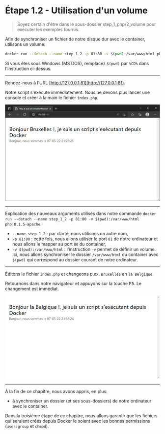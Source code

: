# Étape 1.2 - Utilisation d'un volume

> Soyez certain d'être dans le sous-dossier step_1_php/2_volume pour exécuter les exemples fournis.

Afin de synchroniser un fichier de notre disque dur avec le container, utilisons un volume:

```bash
docker run --detach --name step_1_2 -p 81:80 -v $(pwd):/var/www/html php:8.1.5-apache
```

Si vous êtes sous Windows (MS DOS), remplacez `$(pwd)` par `%CD%` dans l'instruction ci-dessus.

----

Rendez-nous à l'URL [http://127.0.0.1:81](http://127.0.0.1:81).

Notre script s'exécute immédiatement. Nous ne devons plus lancer une console et créer à la main le fichier `index.php`.

![Notre script s'exécute directement](./images/localhost_step_1_2_0.png)

----

Explication des nouveaux arguments utilisés dans notre commande `docker run --detach --name step_1_2 -p 81:80 -v $(pwd):/var/www/html php:8.1.5-apache`

* `--name step_1_2` : par clarté, nous utilisons un autre nom,
* `-p 81:80` : cette fois, nous allons utiliser le port `81` de notre ordinateur et nous allons le mapper au port `80` du container,
* `-v $(pwd):/var/www/html` : l'instruction `-v` permet de définir un volume. Ici, nous allons synchroniser le dossier `/var/www/html` du container avec `$(pwd)` qui correspond au dossier courant de notre ordinateur.

----

Éditons le fichier `index.php` et changeons p.ex. `Bruxelles` en `la Belgique`.

Retournons dans notre navigateur et appuyons sur la touche <kbd>F5</kbd>. Le changement est immédiat.

![La modification est répércutée immédiatement après un refresh](./images/localhost_step_1_2_1.png)

----

<!-- .slide: data-background="./images/we-have-learned.jpg" data-background-size="cover" -->

À la fin de ce chapitre, nous avons appris, en plus:

* à synchroniser un dossier (et ses sous-dossiers) de notre ordinateur avec le container.

Dans la troisième étape de ce chapitre, nous allons garantir que les fichiers qui seraient créés depuis Docker le soient avec les bonnes permissions (`user:group` et `chmod`).
